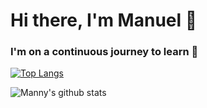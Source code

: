# Hi there, I'm Manuel 👋

### I'm on a continuous journey to learn 🚀



[![Top Langs](https://github-readme-stats.vercel.app/api/top-langs/?username=HerreraManuel&layout=compact&theme=radical)](https://github.com/HerreraManuel/github-readme-stats)


![Manny's github stats](https://github-readme-stats.vercel.app/api?username=HerreraManuel&show_icons=true&theme=radical)
